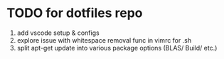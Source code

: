 # TODO for dotfiles repo

1. add vscode setup & configs
1. explore issue with whitespace removal func in vimrc for .sh
1. split apt-get update into various package options (BLAS/ Build/ etc.)
